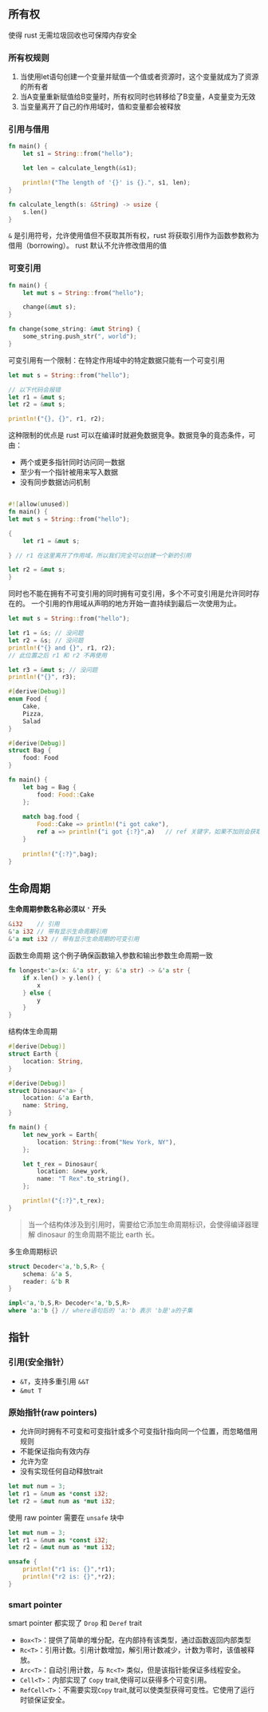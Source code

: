 ## 所有权
使得 rust 无需垃圾回收也可保障内存安全
### 所有权规则
1. 当使用let语句创建一个变量并赋值一个值或者资源时，这个变量就成为了资源的所有者
2. 当A变量重新赋值给B变量时，所有权同时也转移给了B变量，A变量变为无效
3. 当变量离开了自己的作用域时，值和变量都会被释放

### 引用与借用
```rust
fn main() {
    let s1 = String::from("hello");

    let len = calculate_length(&s1);

    println!("The length of '{}' is {}.", s1, len);
}

fn calculate_length(s: &String) -> usize {
    s.len()
}
```

`&` 是引用符号，允许使用值但不获取其所有权，rust 将获取引用作为函数参数称为借用（borrowing）。
rust 默认不允许修改借用的值

### 可变引用
```rust
fn main() {
    let mut s = String::from("hello");

    change(&mut s);
}

fn change(some_string: &mut String) {
    some_string.push_str(", world");
}
```

可变引用有一个限制：在特定作用域中的特定数据只能有一个可变引用
```rust
let mut s = String::from("hello");

// 以下代码会报错
let r1 = &mut s;
let r2 = &mut s;

println!("{}, {}", r1, r2);
```
这种限制的优点是 rust 可以在编译时就避免数据竞争。数据竞争的竟态条件，可由：
- 两个或更多指针同时访问同一数据
- 至少有一个指针被用来写入数据
- 没有同步数据访问机制

```rust

#![allow(unused)]
fn main() {
let mut s = String::from("hello");

{
    let r1 = &mut s;

} // r1 在这里离开了作用域，所以我们完全可以创建一个新的引用

let r2 = &mut s;
}

```

同时也不能在拥有不可变引用的同时拥有可变引用，多个不可变引用是允许同时存在的。
一个引用的作用域从声明的地方开始一直持续到最后一次使用为止。
```rust
let mut s = String::from("hello");

let r1 = &s; // 没问题
let r2 = &s; // 没问题
println!("{} and {}", r1, r2);
// 此位置之后 r1 和 r2 不再使用

let r3 = &mut s; // 没问题
println!("{}", r3);

```

```rust
#[derive(Debug)]
enum Food {
	Cake,
	Pizza,
	Salad
}

#[derive(Debug)]
struct Bag {
	food: Food
}

fn main() {
	let bag = Bag {
		food: Food::Cake
	};
	
	match bag.food {
		Food::Cake => println!("i got cake"),
		ref a => println!("i got {:?}",a)	// ref 关键字，如果不加则会获取所有权
	}
	
	println!("{:?}",bag);
}
```

## 生命周期
**生命周期参数名称必须以 `'` 开头**
```rust
&i32	// 引用
&'a i32	// 带有显示生命周期引用
&'a mut i32	// 带有显示生命周期的可变引用
```

函数生命周期
这个例子确保函数输入参数和输出参数生命周期一致
```rust
fn longest<'a>(x: &'a str, y: &'a str) -> &'a str {
    if x.len() > y.len() {
        x
    } else {
        y
    }
}
```

结构体生命周期
```rust
#[derive(Debug)]
struct Earth {
    location: String,
}

#[derive(Debug)]
struct Dinosaur<'a> {
    location: &'a Earth,
    name: String,
}

fn main() {
    let new_york = Earth{
        location: String::from("New York, NY"),
    };

    let t_rex = Dinosaur{
        location: &new_york,
        name: "T Rex".to_string(),
    };

    println!("{:?}",t_rex);
}
```
> 当一个结构体涉及到引用时，需要给它添加生命周期标识，会使得编译器理解 dinosaur 的生命周期不能比 earth 长。

多生命周期标识
```rust
struct Decoder<'a,'b,S,R> {
	schema: &'a S,
	reader: &'b R
}

impl<'a,'b,S,R> Decoder<'a,'b,S,R> 
where 'a:'b {} // where语句后的 'a:'b 表示 'b是'a的子集

```

## 指针

### 引用(安全指针）
- `&T`，支持多重引用 `&&T`
- `&mut T`

### 原始指针(raw pointers)
- 允许同时拥有不可变和可变指针或多个可变指针指向同一个位置，而忽略借用规则
- 不能保证指向有效内存
- 允许为空
- 没有实现任何自动释放trait

```rust
let mut num = 3;
let r1 = &num as *const i32;
let r2 = &mut num as *mut i32;
```

使用 raw pointer 需要在 `unsafe` 块中
```rust
let mut num = 3;
let r1 = &num as *const i32;
let r2 = &mut num as *mut i32;

unsafe {
	println!("r1 is: {}",*r1);
	println!("r2 is: {}",*r2);
}
```

### smart pointer
smart pointer 都实现了 `Drop` 和 `Deref` trait
- `Box<T>`：提供了简单的堆分配，在内部持有该类型，通过函数返回内部类型
- `Rc<T>`：引用计数。引用计数增加，解引用计数减少，计数为零时，该值被释放。
- `Arc<T>`：自动引用计数，与 `Rc<T>` 类似，但是该指针能保证多线程安全。
- `Cell<T>`：内部实现了 `Copy` trait,使得可以获得多个可变引用。
- `RefCell<T>`：不需要实现`Copy` trait,就可以使类型获得可变性。它使用了运行时锁保证安全。